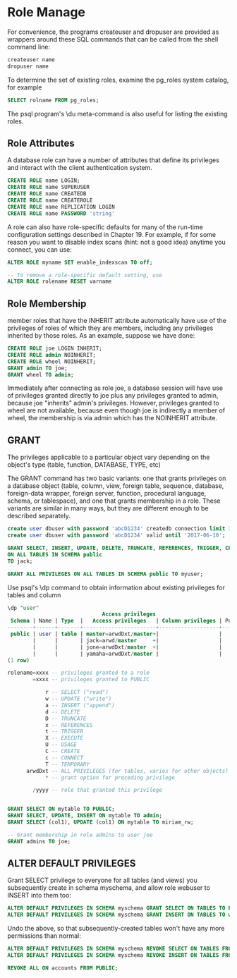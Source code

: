 
# Role Manage

For convenience, the programs createuser and dropuser are provided as wrappers around these SQL commands that can be called from the shell command line:

```sql
createuser name
dropuser name
```

To determine the set of existing roles, examine the pg_roles system catalog, for example
```sql
SELECT rolname FROM pg_roles;
```

The psql program's \du meta-command is also useful for listing the existing roles.


## Role Attributes

A database role can have a number of attributes that define its privileges and interact with the client authentication system.

```sql
CREATE ROLE name LOGIN;
CREATE ROLE name SUPERUSER
CREATE ROLE name CREATEDB
CREATE ROLE name CREATEROLE
CREATE ROLE name REPLICATION LOGIN
CREATE ROLE name PASSWORD 'string'

```

A role can also have role-specific defaults for many of the run-time configuration settings described in Chapter 19. For example, if for some reason you want to disable index scans (hint: not a good idea) anytime you connect, you can use:
```sql
ALTER ROLE myname SET enable_indexscan TO off;

-- To remove a role-specific default setting, use 
ALTER ROLE rolename RESET varname

```


## Role Membership
member roles that have the INHERIT attribute automatically have use of the privileges of roles of which they are members, including any privileges inherited by those roles. As an example, suppose we have done:

```sql
CREATE ROLE joe LOGIN INHERIT;
CREATE ROLE admin NOINHERIT;
CREATE ROLE wheel NOINHERIT;
GRANT admin TO joe;
GRANT wheel TO admin;
```

Immediately after connecting as role joe, a database session will have use of privileges granted directly to joe plus any privileges granted to admin, because joe "inherits" admin's privileges. However, privileges granted to wheel are not available, because even though joe is indirectly a member of wheel, the membership is via admin which has the NOINHERIT attribute. 




## GRANT

The privileges applicable to a particular object vary depending on the object's type (table, function, DATABASE, TYPE, etc)

The GRANT command has two basic variants: one that grants privileges on a database object (table, column, view, foreign table, sequence, database, foreign-data wrapper, foreign server, function, procedural language, schema, or tablespace), and one that grants membership in a role. These variants are similar in many ways, but they are different enough to be described separately.


```sql
create user dbuser with password 'abcD1234' createdb connection limit 30;
create user dbuser with password 'abcD1234' valid until '2017-06-10';

GRANT SELECT, INSERT, UPDATE, DELETE, TRUNCATE, REFERENCES, TRIGGER, CREATE, CONNECT, TEMPORARY, EXECUTE, USAGE
ON ALL TABLES IN SCHEMA public 
TO jack;

GRANT ALL PRIVILEGES ON ALL TABLES IN SCHEMA public TO myuser;


```

Use psql's \dp command to obtain information about existing privileges for tables and column

```sql
\dp "user"
                              Access privileges
 Schema | Name | Type  |   Access privileges   | Column privileges | Policies
--------+------+-------+-----------------------+-------------------+----------
 public | user | table | master=arwdDxt/master+|                   |
        |      |       | jack=arwd/master     +|                   |
        |      |       | jone=arwdDxt/master  +|                   |
        |      |       | yamaha=arwdDxt/master |                   |
(1 row)

rolename=xxxx -- privileges granted to a role
        =xxxx -- privileges granted to PUBLIC

            r -- SELECT ("read")
            w -- UPDATE ("write")
            a -- INSERT ("append")
            d -- DELETE
            D -- TRUNCATE
            x -- REFERENCES
            t -- TRIGGER
            X -- EXECUTE
            U -- USAGE
            C -- CREATE
            c -- CONNECT
            T -- TEMPORARY
      arwdDxt -- ALL PRIVILEGES (for tables, varies for other objects)
            * -- grant option for preceding privilege

        /yyyy -- role that granted this privilege


GRANT SELECT ON mytable TO PUBLIC;
GRANT SELECT, UPDATE, INSERT ON mytable TO admin;
GRANT SELECT (col1), UPDATE (col1) ON mytable TO miriam_rw;

-- Grant membership in role admins to user joe
GRANT admins TO joe;

```


## ALTER DEFAULT PRIVILEGES

Grant SELECT privilege to everyone for all tables (and views) you subsequently create in schema myschema, and allow role webuser to INSERT into them too:

```sql
ALTER DEFAULT PRIVILEGES IN SCHEMA myschema GRANT SELECT ON TABLES TO PUBLIC;
ALTER DEFAULT PRIVILEGES IN SCHEMA myschema GRANT INSERT ON TABLES TO webuser;

```

Undo the above, so that subsequently-created tables won't have any more permissions than normal:

```sql
ALTER DEFAULT PRIVILEGES IN SCHEMA myschema REVOKE SELECT ON TABLES FROM PUBLIC;
ALTER DEFAULT PRIVILEGES IN SCHEMA myschema REVOKE INSERT ON TABLES FROM webuser;

REVOKE ALL ON accounts FROM PUBLIC;

```





